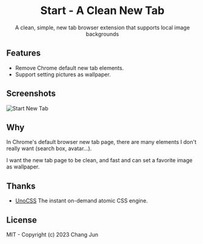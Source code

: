 <h1 align="center">Start - A Clean New Tab</h1>

<p align="center">A clean, simple, new tab browser extension that supports local image backgrounds</p>

## Features

- Remove Chrome default new tab elements.
- Support setting pictures as wallpaper.

## Screenshots

![Start New Tab](https://github.com/ChangJun2019/sbg-new-tab/assets/32004895/ad7dfbf5-fec2-4e92-8506-cf4576b7a775)



## Why

In Chrome's default browser new tab page, there are many elements I don't really want (search box, avatar...).

I want the new tab page to be clean, and fast and can set a favorite image as wallpaper.

## Thanks

- [UnoCSS](https://github.com/unocss/unocss) The instant on-demand atomic CSS engine. 

## License

MIT - Copyright (c) 2023 Chang Jun
